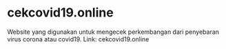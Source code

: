 # cekcovid19.online
Website yang digunakan untuk mengecek perkembangan dari penyebaran virus corona atau covid19.
Link: cekcovid19.online
